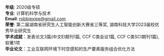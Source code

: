**年级**: 2020级专硕  
**专业**: 计算机科学与技术  
**Email**: robbiexiee@gmail.com  
**荣誉**: 第二届湖南省研究生人工智能创新大赛省三等奖, 湖南科技大学2023届校优秀毕业研究生  
**学术成就**：发表论文3篇(中文EI期刊1篇, CCF C类会议1篇, CCF C类SCI期刊1篇), 软著1项  
**毕业论文**：工业互联网环境下时空感知的生产要素服务组合优化方法
